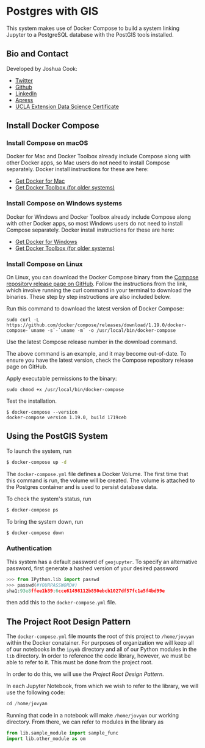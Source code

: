 # Postgres with GIS

This system makes use of Docker Compose to build a system linking Jupyter to a PostgreSQL database with the PostGIS tools installed. 

## Bio and Contact

Developed by Joshua Cook:

- [Twitter](https://twitter.com/joshuacook)
- [Github](https://github.com/joshuacook)
- [LinkedIn](https://www.linkedin.com/in/joshuapaulcook/)
- [Apress](https://www.apress.com/us/book/9781484230114)
- [UCLA Extension Data Science Certificate](https://www.uclaextension.edu/specialtyprogram/landingPage.do?method=load&specialtyProgramId=196400770)

## Install Docker Compose

### Install Compose on macOS
Docker for Mac and Docker Toolbox already include Compose along with other Docker apps, so Mac users do not need to install Compose separately. Docker install instructions for these are here:

- [Get Docker for Mac](https://docs.docker.com/docker-for-mac/install/)
- [Get Docker Toolbox (for older systems)](https://docs.docker.com/toolbox/overview/)

### Install Compose on Windows systems

Docker for Windows and Docker Toolbox already include Compose along with other Docker apps, so most Windows users do not need to install Compose separately. Docker install instructions for these are here:

- [Get Docker for Windows](https://docs.docker.com/docker-for-windows/install/)
- [Get Docker Toolbox (for older systems)](https://docs.docker.com/toolbox/overview/)

### Install Compose on Linux

On Linux, you can download the Docker Compose binary from the [Compose repository release page on GitHub](https://github.com/docker/compose/releases). Follow the instructions from the link, which involve running the curl command in your terminal to download the binaries. These step by step instructions are also included below.

Run this command to download the latest version of Docker Compose:

```
sudo curl -L https://github.com/docker/compose/releases/download/1.19.0/docker-compose-`uname -s`-`uname -m` -o /usr/local/bin/docker-compose
```

Use the latest Compose release number in the download command.

The above command is an example, and it may become out-of-date. To ensure you have the latest version, check the Compose repository release page on GitHub.

Apply executable permissions to the binary:

```
sudo chmod +x /usr/local/bin/docker-compose
```

Test the installation.

```
$ docker-compose --version
docker-compose version 1.19.0, build 1719ceb
```

## Using the PostGIS System

To launch the system, run

```bash
$ docker-compose up -d
```

The `docker-compose.yml` file defines a Docker Volume. The first time that this command is run, the volume will be created. The volume is attached to the Postgres container and is used to persist database data.

To check the system's status, run

```bash
$ docker-compose ps
```

To bring the system down, run 

```bash
$ docker-compose down
```

### Authentication

This system has a default password of `geojupyter`. To specify an alternative password, first generate a hashed version of your desired password

```python
>>> from IPython.lib import passwd
>>> passwd(#YOURPASSWORD#)
sha1:93e8ffee1b39:6cce61498112b850ebcb1027df57fc1a5f4bd99e
```

then add this to the `docker-compose.yml` file.


## The Project Root Design Pattern

The `docker-compose.yml` file mounts the root of this project to `/home/jovyan` within the Docker conatainer. For purposes of organization we will keep all of our notebooks in the `ipynb` directory and all of our Python modules in the `lib` directory. In order to reference the code library, however, we must be able to refer to it. This must be done from the project root. 

In order to do this, we will use the *Project Root Design Pattern*.

In each Jupyter Notebook, from which we wish to refer to the library, we will use the following code:

```python
cd /home/jovyan
```

Running that code in a notebook will make `/home/jovyan` our working directory. From there, we can refer to modules in the library as

```python
from lib.sample_module import sample_func
import lib.other_module as om
```
